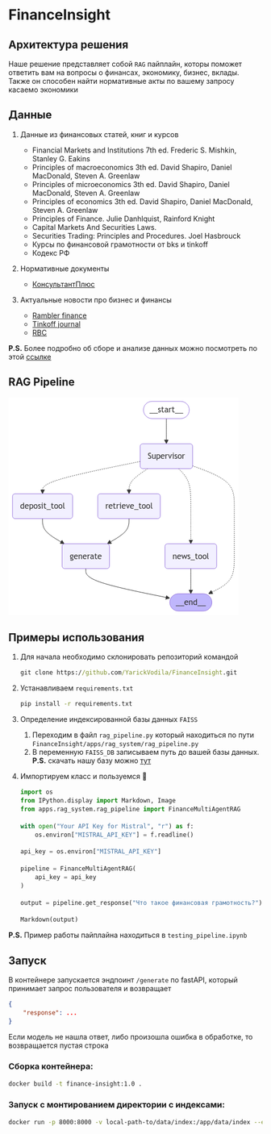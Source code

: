 # FinanceInsight

## Архитектура решения

Наше решение представляет собой `RAG` пайплайн, которы поможет ответить вам на вопросы о финансах, экономику, бизнес, вклады. Также он способен найти нормативные акты по вашему запросу касаемо экономики

## Данные

1. Данные из финансовых статей, книг и курсов
    - Financial Markets and Institutions 7th ed. Frederic S. Mishkin, Stanley G. Eakins
    - Principles of macroeconomics 3th ed. David Shapiro, Daniel MacDonald, Steven A. Greenlaw
    - Principles of microeconomics 3th ed. David Shapiro, Daniel MacDonald, Steven A. Greenlaw
    - Principles of economics 3th ed. David Shapiro, Daniel MacDonald, Steven A. Greenlaw
    - Principles of Finance. Julie Danhlquist, Rainford Knight
    - Capital Markets And Securities Laws.
    - Securities Trading: Principles and Procedures. Joel Hasbrouck
    - Курсы по финансовой грамотности от bks и tinkoff
    - Кодекс РФ

2. Нормативные документы
    - [КонсультантПлюс](https://www.consultant.ru)

3. Актуальные новости про бизнес и финансы
    - [Rambler finance](https://finance.rambler.ru/economics/)
    - [Tinkoff journal](https://journal.tinkoff.ru/flows/news/)
    - [RBC](https://www.rbc.ru/business/)


**P.S.** Более подробно об сборе и анализе данных можно посмотреть по этой [ссылке](https://github.com/favead/financial-data-pipeline/tree/main)


## RAG Pipeline

![graph](graph.png)


## Примеры использования 

1. Для начала необходимо склонировать репозиторий командой

    ```cmd
    git clone https://github.com/YarickVodila/FinanceInsight.git
    ```

2. Устанавливаем `requirements.txt`
    ```cmd
    pip install -r requirements.txt
    ```

3. Определение индексированной базы данных `FAISS`

    1. Переходим в файл `rag_pipeline.py` который находиться по пути `FinanceInsight/apps/rag_system/rag_pipeline.py`
    2. В переменную `FAISS_DB` записываем путь до вашей базы данных. **P.S.** скачать нашу базу можно [тут](https://drive.google.com/file/d/1ZJpODxrIUufjtp1993AEv5vnhhjtVp_3/view?usp=sharing)

4. Импортируем класс и пользуемся 🤩
    ```py
    import os
    from IPython.display import Markdown, Image
    from apps.rag_system.rag_pipeline import FinanceMultiAgentRAG

    with open("Your API Key for Mistral", "r") as f:
        os.environ["MISTRAL_API_KEY"] = f.readline()

    api_key = os.environ["MISTRAL_API_KEY"]

    pipeline = FinanceMultiAgentRAG(
        api_key = api_key
    )

    output = pipeline.get_response("Что такое финансовая грамотность?")

    Markdown(output)
    ```


**P.S.** Пример работы пайплайна находиться в `testing_pipeline.ipynb`

## Запуск

В контейнере запускается эндпоинт `/generate` по fastAPI, который принимает запрос пользователя и возвращает
```json
{
    "response": ...
}
```
Если модель не нашла ответ, либо произошла ошибка в обработке, то возвращается пустая строка

### Сборка контейнера:
```bash
docker build -t finance-insight:1.0 .
```

### Запуск с монтированием директории с индексами:
```bash
docker run -p 8000:8000 -v local-path-to/data/index:/app/data/index --env-file .env_vars --rm finance-insight:1.0
```
